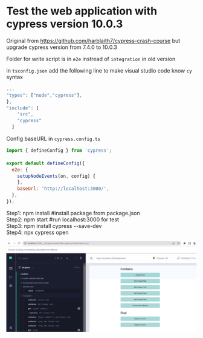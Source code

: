 # Test the web application with cypress version 10.0.3

Original from https://github.com/harblaith7/cypress-crash-course but upgrade cypress version from 7.4.0 to 10.0.3

Folder for write script is in `e2e` instread of `integration` in old version

in `tsconfig.json` add the following line to make visual studio code know `cy` syntax
```javascript
...
"types": ["node","cypress"],
},
"include": [
    "src",
    "cypress"
  ]
```

Config baseURL in `cypress.config.ts`

```javascript
import { defineConfig } from 'cypress';

export default defineConfig({
  e2e: {
    setupNodeEvents(on, config) {
    },
    baseUrl: 'http://localhost:3000/',
  },
});
```

Step1: npm install #install package from package.json <br />
Step2: npm start #run localhost:3000 for test<br />
Step3: npm install cypress --save-dev <br />
Step4: npx cypress open<br />

![cypress result](https://github.com/Thanasornsawan/cypress-testing/blob/main/images/test.JPG?raw=true)

